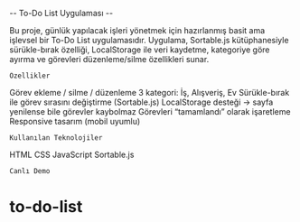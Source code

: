 -- To-Do List Uygulaması --

Bu proje, günlük yapılacak işleri yönetmek için hazırlanmış basit ama işlevsel bir To-Do List uygulamasıdır.
Uygulama, Sortable.js kütüphanesiyle sürükle-bırak özelliği, LocalStorage ile veri kaydetme, kategoriye göre ayırma ve görevleri düzenleme/silme özellikleri sunar.

    Özellikler
    
  Görev ekleme / silme / düzenleme
  3 kategori: İş, Alışveriş, Ev
  Sürükle-bırak ile görev sırasını değiştirme (Sortable.js)
  LocalStorage desteği → sayfa yenilense bile görevler kaybolmaz
  Görevleri “tamamlandı” olarak işaretleme
  Responsive tasarım (mobil uyumlu)

    Kullanılan Teknolojiler

  HTML
  CSS
  JavaScript
  Sortable.js

    Canlı Demo

# to-do-list

